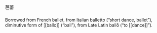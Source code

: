 芭蕾
###
Borrowed from French ballet, from Italian balletto (“short dance, ballet”), diminutive form of [[ballo]] (“ball”), from Late Latin ballō (“to [[dance]]”).
